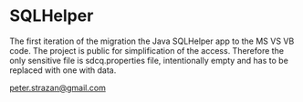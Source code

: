 # SQLHelper
The first iteration of the migration the Java SQLHelper app to the MS VS VB code.
The project is public for simplification of the access.
Therefore the only sensitive file is sdcq.properties file, intentionally empty and has to be replaced with one with data.

peter.strazan@gmail.com

